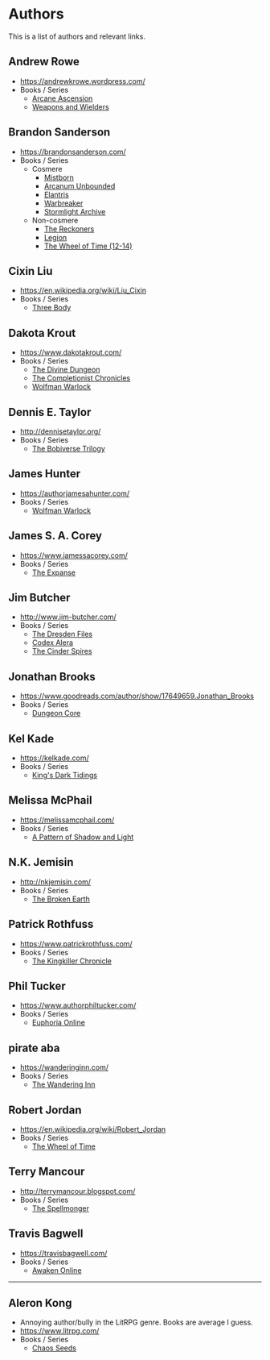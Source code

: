 # Authors

This is a list of authors and relevant links.

## Andrew Rowe

- https://andrewkrowe.wordpress.com/
- Books / Series
  - [Arcane Ascension](./fiction/fantasy/arcane-ascension.md)
  - [Weapons and Wielders](./fiction/fantasy/weapons-and-wielders.md)

## Brandon Sanderson

- https://brandonsanderson.com/
- Books / Series
  - Cosmere
    - [Mistborn](./fiction/fantasy/mistborn.md)
    - [Arcanum Unbounded](./fiction/fantasy/arcanum-unbounded.md)
    - [Elantris](./fiction/fantasy/elantris.md)
    - [Warbreaker](./fiction/fantasy/warbreaker.md)
    - [Stormlight Archive](./fiction/fantasy/stormlight-archive.md)
  - Non-cosmere
    - [The Reckoners](./fiction/fantasy/reckoners.md)
    - [Legion](./fiction/fantasy/legion.md)
    - [The Wheel of Time (12-14)](./fiction/fantasy/wheel-of-time.md)

## Cixin Liu

- https://en.wikipedia.org/wiki/Liu_Cixin
- Books / Series
  - [Three Body](./fiction/sci-fi/three-body.md)

## Dakota Krout

- https://www.dakotakrout.com/
- Books / Series
  - [The Divine Dungeon](./fiction/fantasy/lit-rpg/divine-dungeon.md)
  - [The Completionist Chronicles](./fiction/fantasy/lit-rpg/completionist-chronicles.md)
  - [Wolfman Warlock](./fiction/fantasy/lit-rpg/wolfman-warlock.md)

## Dennis E. Taylor

- http://dennisetaylor.org/
- Books / Series
  - [The Bobiverse Trilogy](./fiction/sci-fi/bobiverse.md)

## James Hunter

- https://authorjamesahunter.com/
- Books / Series
  - [Wolfman Warlock](./fiction/fantasy/lit-rpg/wolfman-warlock.md)

## James S. A. Corey

- https://www.jamessacorey.com/
- Books / Series
  - [The Expanse](./fiction/sci-fi/expanse.md)

## Jim Butcher

- http://www.jim-butcher.com/
- Books / Series
  - [The Dresden Files](./fiction/fantasy/dresden-files.md)
  - [Codex Alera](./fiction/fantasy/codex-alera.md)
  - [The Cinder Spires](./fiction/fantasy/cinder-spires.md)

## Jonathan Brooks

- https://www.goodreads.com/author/show/17649659.Jonathan_Brooks
- Books / Series
  - [Dungeon Core](./fiction/fantasy/lit-rpg/dungeon-core.md)

## Kel Kade

- https://kelkade.com/
- Books / Series
  - [King's Dark Tidings](./fiction/fantasy/kings-dark-tidings.md)

## Melissa McPhail

- https://melissamcphail.com/
- Books / Series
  - [A Pattern of Shadow and Light](./fiction/fantasy/pattern-of-shadow-and-light.md)

## N.K. Jemisin

- http://nkjemisin.com/
- Books / Series
  - [The Broken Earth](./fiction/fantasy/broken-earth.md)

## Patrick Rothfuss

- https://www.patrickrothfuss.com/
- Books / Series
  - [The Kingkiller Chronicle](./fiction/fantasy/kingkiller-chronicle.md)

## Phil Tucker

- https://www.authorphiltucker.com/
- Books / Series
  - [Euphoria Online](./fiction/fantasy/lit-rpg/euphoria-online.md)

## pirate aba

- https://wanderinginn.com/
- Books / Series
  - [The Wandering Inn](./fiction/fantasy/lit-rpg/wandering-inn.md)

## Robert Jordan

- https://en.wikipedia.org/wiki/Robert_Jordan
- Books / Series
  - [The Wheel of Time](./fiction/fantasy/wheel-of-time.md)

## Terry Mancour

- http://terrymancour.blogspot.com/
- Books / Series
  - [The Spellmonger](./fiction/fantasy/spellmonger.md)
  
## Travis Bagwell

- https://travisbagwell.com/
- Books / Series
  - [Awaken Online](./fiction/fantasy/lit-rpg/awaken-online.md)

---

## Aleron Kong

- Annoying author/bully in the LitRPG genre. Books are average I guess.
- https://www.litrpg.com/
- Books / Series
  - [Chaos Seeds](./fiction/fantasy/lit-rpg/chaos-seeds.md)

